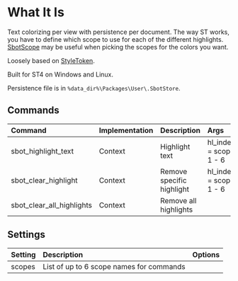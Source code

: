 # What It Is

Text colorizing per view with persistence per document.
The way ST works, you have to define which scope to use for each of the different highlights.
[SbotScope](https://github.com/cepthomas/SbotScope) may be useful when picking the scopes for the colors you want.

Loosely based on [StyleToken](https://packagecontrol.io/packages/StyleToken).

Built for ST4 on Windows and Linux.

Persistence file is in `%data_dir%\Packages\User\.SbotStore`.



## Commands
| Command                    | Implementation | Description                   | Args                           |
| :--------                  | :-------       | :-------                      | :--------                      |
| sbot_highlight_text        | Context        | Highlight text                | hl_index = scope 1 - 6         |
| sbot_clear_highlight       | Context        | Remove specific highlight     | hl_index = scope 1 - 6         |
| sbot_clear_all_highlights  | Context        | Remove all highlights         |                                |

## Settings
| Setting              | Description                              | Options                                    |
| :--------            | :-------                                 | :------                                    |
| scopes               | List of up to 6 scope names for commands |                                            |
